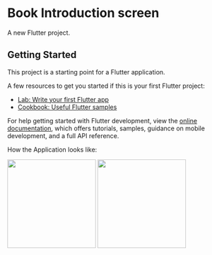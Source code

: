 # Book Introduction screen

A new Flutter project.

## Getting Started

This project is a starting point for a Flutter application.

A few resources to get you started if this is your first Flutter project:

- [Lab: Write your first Flutter app](https://docs.flutter.dev/get-started/codelab)
- [Cookbook: Useful Flutter samples](https://docs.flutter.dev/cookbook)

For help getting started with Flutter development, view the
[online documentation](https://docs.flutter.dev/), which offers tutorials,
samples, guidance on mobile development, and a full API reference.


How the Application looks like:

<img src="https://github.com/amishad7/simple_book_app_intro/assets/118448879/f23e3c55-b726-487e-b24c-bdf9476cc334" width="200">


<img src="https://github.com/amishad7/simple_book_app_intro/assets/118448879/6330839a-a544-4b26-a7c0-168ab05b7d6e" width="200">

